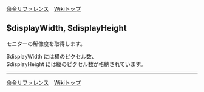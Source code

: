 
[命令リファレンス](./reference)&emsp;[Wikiトップ](./)

<title>命令リファレンス - $displayWidth, $displayHeight</title>

## $displayWidth, $displayHeight

モニターの解像度を取得します。

$displayWidth には横のピクセル数、  
$displayHeight には縦のピクセル数が格納されています。  

***

[命令リファレンス](./reference)&emsp;[Wikiトップ](./)

